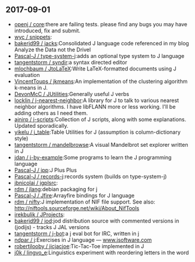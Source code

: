 ## 2017-09-01

* [openj / core](https://github.com/openj/core):there are failing tests. please find any bugs you may have introduced, fix and submit.
* [wyc / snippets](https://github.com/wyc/snippets):
* [bakerjd99 / jacks](https://github.com/bakerjd99/jacks):Consolidated J language code referenced in my blog Analyze the Data not the Drivel
* [Pascal-J / type-system-j](https://github.com/Pascal-J/type-system-j):adds an optional type system to J language
* [tangentstorm / syndir](https://github.com/tangentstorm/syndir):a syntax directed editor
* [mlochbaum / JtoLaTeX](https://github.com/mlochbaum/JtoLaTeX):Write LaTeX-formatted documents using J evaluation
* [VincentToups / jkmeans](https://github.com/VincentToups/jkmeans):An implementation of the clustering algorithm k-means in J.
* [DevonMcC / JUtilities](https://github.com/DevonMcC/JUtilities):Generally useful J verbs
* [locklin / j-nearest-neighbor](https://github.com/locklin/j-nearest-neighbor):A library for J to talk to various nearest neighbor algorithms. I have libFLANN more or less working. I'll be adding others as I need them.
* [ajnirp / j-scripts](https://github.com/ajnirp/j-scripts):Collection of J scripts, along with some explanations. Updated sporadically.
* [yikelu / j_table](https://github.com/yikelu/j_table):Table Utilities for J (assumption is column-dictionary style)
* [tangentstorm / mandelbrowse](https://github.com/tangentstorm/mandelbrowse):A visual Mandelbrot set explorer written in J
* [jdan / j-by-example](https://github.com/jdan/j-by-example):Some programs to learn the J programming language
* [Pascal-J / jpp](https://github.com/Pascal-J/jpp):J Plus Plus
* [Pascal-J / records-j](https://github.com/Pascal-J/records-j):records system (builds on type-system-j)
* [jbnicolai / jgplsrc](https://github.com/jbnicolai/jgplsrc):
* [rdm / jlang](https://github.com/rdm/jlang):debian packaging for j
* [Pascal-J / Jfire](https://github.com/Pascal-J/Jfire):Arrayfire bindings for J language
* [rdm / nifty](https://github.com/rdm/nifty):J implementation of NIF file support. See also: http://niftools.sourceforge.net/wiki/About_NifTools
* [irekbulik / JProjects](https://github.com/irekbulik/JProjects):
* [bakerjd99 / jod](https://github.com/bakerjd99/jod):jod distribution source with commented versions in (jodijs) - tracks J JAL versions
* [tangentstorm / j-bot](https://github.com/tangentstorm/j-bot):a j eval bot for IRC, written in j
* [ndpar / j](https://github.com/ndpar/j):Exercises in J language — www.jsoftware.com
* [robertjlooby / jicjacjoe](https://github.com/robertjlooby/jicjacjoe):Tic-Tac-Toe implemented in J
* [j0k / lingvo_e](https://github.com/j0k/lingvo_e):Linguistics experiment with reordering letters in the word
